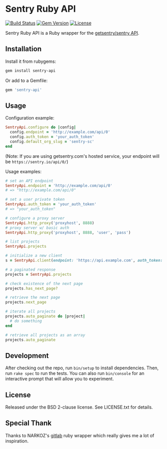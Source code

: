 # Sentry Ruby API
[![Build Status](https://travis-ci.org/thierryxing/sentry-ruby-api.svg?branch=master)](https://travis-ci.org/thierryxing/sentry-ruby-api)
[![Gem Version](https://badge.fury.io/rb/sentry-api.svg)](https://badge.fury.io/rb/sentry-api)
[![License](https://img.shields.io/badge/license-BSD-red.svg?style=flat)](https://github.com/thierryxing/sentry-ruby-api/blob/master/LICENSE.txt)

Sentry Ruby API is a Ruby wrapper for the [getsentry/sentry API](https://docs.sentry.io/hosted/api/). 


## Installation
Install it from rubygems:

```sh
gem install sentry-api
```

Or add to a Gemfile:

```ruby
gem 'sentry-api'
```

## Usage

Configuration example:

```ruby
SentryApi.configure do |config|
  config.endpoint = 'http://example.com/api/0'
  config.auth_token = 'your_auth_token'
  config.default_org_slug = 'sentry-sc'
end
```

(Note: If you are using getsentry.com's hosted service, your endpoint will be `https://sentry.io/api/0/`)

Usage examples:

```ruby
# set an API endpoint
SentryApi.endpoint = 'http://example.com/api/0'
# => "http://example.com/api/0"

# set a user private token
SentryApi.auth_token = 'your_auth_token'
# => "your_auth_token"

# configure a proxy server
SentryApi.http_proxy('proxyhost', 8888)
# proxy server w/ basic auth
SentryApi.http_proxy('proxyhost', 8888, 'user', 'pass')

# list projects
SentryApi.projects

# initialize a new client
s = SentryApi.client(endpoint: 'https://api.example.com', auth_token: 'your_auth_token', default_org_slug: 'sentry-sc')

# a paginated response
projects = SentryApi.projects

# check existence of the next page
projects.has_next_page?

# retrieve the next page
projects.next_page

# iterate all projects
projects.auto_paginate do |project|
  # do something
end

# retrieve all projects as an array
projects.auto_paginate
```

## Development
After checking out the repo, run `bin/setup` to install dependencies. Then, run
`rake spec` to run the tests. You can also run `bin/console` for an interactive
prompt that will allow you to experiment.

## License

Released under the BSD 2-clause license. See LICENSE.txt for details.

## Special Thank
Thanks to NARKOZ's [gitlab](https://github.com/NARKOZ/gitlab) ruby wrapper which really gives me a lot of inspiration.
